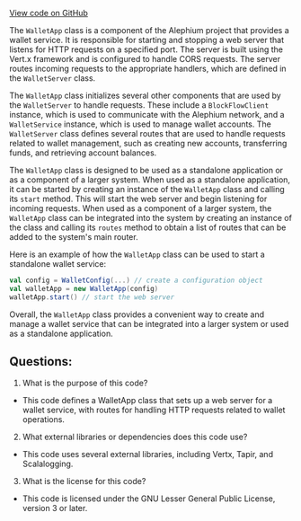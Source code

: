 [View code on GitHub](https://github.com/alephium/alephium/blob/master/wallet/src/main/scala/org/alephium/wallet/WalletApp.scala)

The `WalletApp` class is a component of the Alephium project that provides a wallet service. It is responsible for starting and stopping a web server that listens for HTTP requests on a specified port. The server is built using the Vert.x framework and is configured to handle CORS requests. The server routes incoming requests to the appropriate handlers, which are defined in the `WalletServer` class.

The `WalletApp` class initializes several other components that are used by the `WalletServer` to handle requests. These include a `BlockFlowClient` instance, which is used to communicate with the Alephium network, and a `WalletService` instance, which is used to manage wallet accounts. The `WalletServer` class defines several routes that are used to handle requests related to wallet management, such as creating new accounts, transferring funds, and retrieving account balances.

The `WalletApp` class is designed to be used as a standalone application or as a component of a larger system. When used as a standalone application, it can be started by creating an instance of the `WalletApp` class and calling its `start` method. This will start the web server and begin listening for incoming requests. When used as a component of a larger system, the `WalletApp` class can be integrated into the system by creating an instance of the class and calling its `routes` method to obtain a list of routes that can be added to the system's main router.

Here is an example of how the `WalletApp` class can be used to start a standalone wallet service:

```scala
val config = WalletConfig(...) // create a configuration object
val walletApp = new WalletApp(config)
walletApp.start() // start the web server
```

Overall, the `WalletApp` class provides a convenient way to create and manage a wallet service that can be integrated into a larger system or used as a standalone application.
## Questions: 
 1. What is the purpose of this code?
- This code defines a WalletApp class that sets up a web server for a wallet service, with routes for handling HTTP requests related to wallet operations.

2. What external libraries or dependencies does this code use?
- This code uses several external libraries, including Vertx, Tapir, and Scalalogging.

3. What is the license for this code?
- This code is licensed under the GNU Lesser General Public License, version 3 or later.
